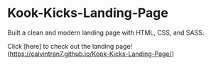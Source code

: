 # Kook-Kicks-Landing-Page
Built a clean and modern landing page with HTML, CSS, and SASS.

Click [here] to check out the landing page! (https://calvintran7.github.io/Kook-Kicks-Landing-Page/)
